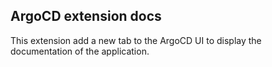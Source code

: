 ## ArgoCD extension docs

This extension add a new tab to the ArgoCD UI to display the documentation 
of the application.